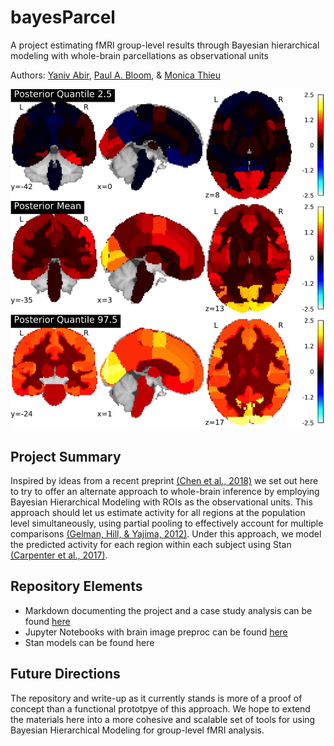 # bayesParcel

A project estimating fMRI group-level results through Bayesian hierarchical modeling with whole-brain parcellations as observational units

Authors: [Yaniv Abir](https://github.com/yanivabir), [Paul A. Bloom](https://github.com/pab2163), & [Monica Thieu](https://github.com/monicathieu)

![Posterior Mean Estimate](brainPlots/posteriorPlot.png)

## Project Summary

Inspired by ideas from a recent preprint [(Chen et al., 2018)](https://www.biorxiv.org/content/biorxiv/early/2017/12/22/238998.full.pdf) we set out here to try to offer an alternate approach to whole-brain inference by employing Bayesian Hierarchical Modeling with ROIs as the observational units. This approach should let us estimate activity for all regions at the population level simultaneously, using partial pooling to effectively account for multiple comparisons [(Gelman, Hill, & Yajima, 2012)](https://www.tandfonline.com/doi/abs/10.1080/19345747.2011.618213). Under this approach, we model the predicted activity for each region within each subject using Stan [(Carpenter et al., 2017)](https://www.jstatsoft.org/article/view/v076i01/v76i01.pdf). 

## Repository Elements

*	Markdown documenting the project and a case study analysis can be found [here](scripts/R/)
*	Jupyter Notebooks with brain image preproc can be found [here](scripts/jupyterNotebooks)
*	Stan models can be found here

## Future Directions

The repository and write-up as it currently stands is more of a proof of concept than a functional prototpye of this approach. We hope to extend the materials here into a more cohesive and scalable set of tools for using Bayesian Hierarchical Modeling for group-level fMRI analysis. 

